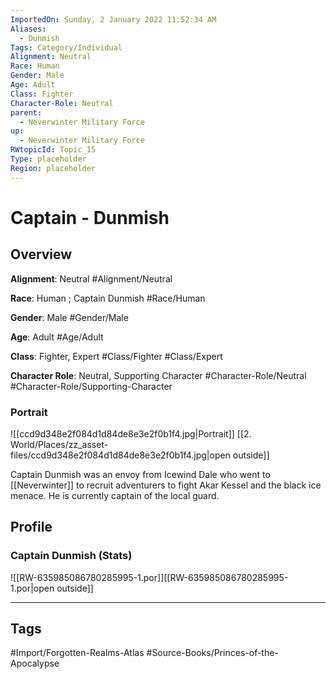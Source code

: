 ```yaml
---
ImportedOn: Sunday, 2 January 2022 11:52:34 AM
Aliases:
  - Dunmish
Tags: Category/Individual
Alignment: Neutral
Race: Human
Gender: Male
Age: Adult
Class: Fighter
Character-Role: Neutral
parent:
  - Neverwinter Military Force
up:
  - Neverwinter Military Force
RWtopicId: Topic_15
Type: placeholder
Region: placeholder
---
```

# Captain - Dunmish
## Overview
**Alignment**: Neutral
#Alignment/Neutral

**Race**: Human ; Captain Dunmish
#Race/Human

**Gender**: Male
#Gender/Male

**Age**: Adult
#Age/Adult

**Class**: Fighter, Expert
#Class/Fighter #Class/Expert

**Character Role**: Neutral, Supporting Character
#Character-Role/Neutral #Character-Role/Supporting-Character

### Portrait
![[ccd9d348e2f084d1d84de8e3e2f0b1f4.jpg|Portrait]]
[[2. World/Places/zz_asset-files/ccd9d348e2f084d1d84de8e3e2f0b1f4.jpg|open outside]]

Captain Dunmish was an envoy from Icewind Dale who went to [[Neverwinter]] to recruit adventurers to fight Akar Kessel and the black ice menace. He is currently captain of the local guard.

## Profile
### Captain Dunmish (Stats)
![[RW-635985086780285995-1.por]][[RW-635985086780285995-1.por|open outside]]


---
## Tags
#Import/Forgotten-Realms-Atlas #Source-Books/Princes-of-the-Apocalypse

